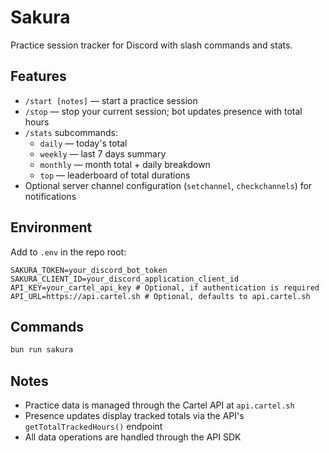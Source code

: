 # Sakura

Practice session tracker for Discord with slash commands and stats.

## Features

- `/start [notes]` — start a practice session
- `/stop` — stop your current session; bot updates presence with total hours
- `/stats` subcommands:
  - `daily` — today's total
  - `weekly` — last 7 days summary
  - `monthly` — month total + daily breakdown
  - `top` — leaderboard of total durations
- Optional server channel configuration (`setchannel`, `checkchannels`) for notifications

## Environment

Add to `.env` in the repo root:

```env
SAKURA_TOKEN=your_discord_bot_token
SAKURA_CLIENT_ID=your_discord_application_client_id
API_KEY=your_cartel_api_key # Optional, if authentication is required
API_URL=https://api.cartel.sh # Optional, defaults to api.cartel.sh
```

## Commands

```sh
bun run sakura
```

## Notes

- Practice data is managed through the Cartel API at `api.cartel.sh`
- Presence updates display tracked totals via the API's `getTotalTrackedHours()` endpoint
- All data operations are handled through the API SDK


